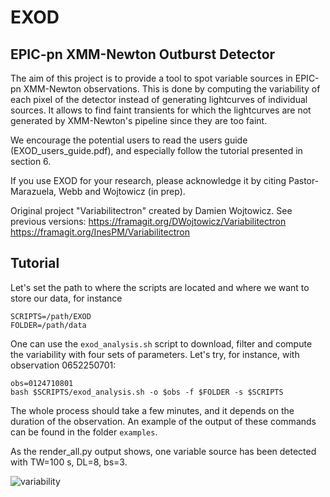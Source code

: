 # EXOD
## EPIC-pn XMM-Newton Outburst Detector

The aim of this project is to provide a tool to spot variable sources in EPIC-pn XMM-Newton observations.
This is done by computing the variability of each pixel of the detector instead of generating lightcurves of individual sources. It allows to find faint transients for which the lightcurves are not generated by XMM-Newton's pipeline since they are too faint.

We encourage the potential users to read the users guide (EXOD_users_guide.pdf), and especially follow the tutorial presented in section 6.

If you use EXOD for your research, please acknowledge it by citing Pastor-Marazuela, Webb and Wojtowicz (in prep).

Original project "Variabilitectron" created by Damien Wojtowicz. See previous versions:
https://framagit.org/DWojtowicz/Variabilitectron
https://framagit.org/InesPM/Variabilitectron

## Tutorial

Let's set the path to where the scripts are located and where we want to store our data, for instance

```
SCRIPTS=/path/EXOD
FOLDER=/path/data
```

One can use the `exod_analysis.sh` script to download, filter and compute the variability with four sets of parameters. Let's try, for instance, with observation 0652250701:

```
obs=0124710801
bash $SCRIPTS/exod_analysis.sh -o $obs -f $FOLDER -s $SCRIPTS
```
The whole process should take a few minutes, and it depends on the duration of the observation.
An example of the output of these commands can be found in the folder `examples`.

As the render_all.py output shows, one variable source has been detected with TW=100 s, DL=8, bs=3.

![variability](../master/example/variability_whole.png)
